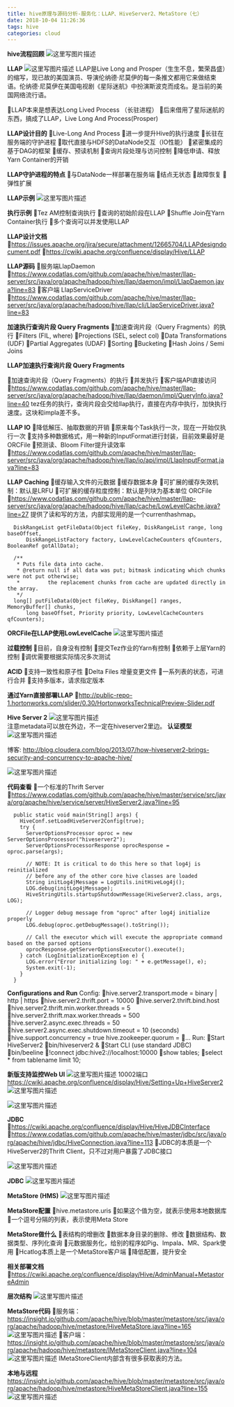 ```yaml
---
title: hive原理与源码分析-服务化：LLAP、HiveServer2、MetaStore（七）
date: 2018-10-04 11:26:36
tags: hive
categories: cloud
---
```


**hive流程回顾**
![这里写图片描述](20170521124731490.png)

**LLAP**
![这里写图片描述](https://timgsa.baidu.com/timg?image&quality=80&size=b9999_10000&sec=1495352230994&di=f355678bbabd6fe6962ff26d859987ad&imgtype=0&src=http://i.xxshe.com/HVyH5TFl.jpg)
LLAP是Live Long and Prosper（生生不息，繁荣昌盛）的缩写，现已故的美国演员、导演伦纳德·尼莫伊的每一条推文都用它来做结束语。伦纳德·尼莫伊在美国电视剧《星际迷航》中扮演斯波克而成名。是当前的美国网络流行语。

LLAP本来是想表达Long Lived Process （长驻进程）
后来借用了星际迷航的东西，搞成了LLAP，Live Long And Process(Prosper)

**LLAP设计目的**
Live-Long And Process
进一步提升Hive的执行速度
	长驻在服务端的守护进程
	取代直接与HDFS的DataNode交互（IO性能）
	紧密集成的基于DAG的框架
	缓存、预读机制
	查询片段处理与访问控制
	降低申请、释放Yarn Container的开销

**LLAP守护进程的特点**
与DataNode一样部署在服务端
结点无状态
故障恢复
弹性扩展

**LLAP示例**
![这里写图片描述](20170521133759952.png)

**执行示例**
Tez AM控制查询执行
查询的初始阶段在LLAP
Shuffle Join在Yarn Container执行
多个查询可以并发使用LLAP

**LLAP设计文档**
https://issues.apache.org/jira/secure/attachment/12665704/LLAPdesigndocument.pdf
https://cwiki.apache.org/confluence/display/Hive/LLAP

**LLAP源码**
服务端LlapDaemon
	https://www.codatlas.com/github.com/apache/hive/master/llap-server/src/java/org/apache/hadoop/hive/llap/daemon/impl/LlapDaemon.java?line=83
客户端 LlapServiceDriver
	https://www.codatlas.com/github.com/apache/hive/master/llap-server/src/java/org/apache/hadoop/hive/llap/cli/LlapServiceDriver.java?line=83

**加速执行查询片段 Query Fragments**
加速查询片段（Query Fragments）的执行
	Filters (FIL, where)
	Projections (SEL, select col)
	Data Transformations (UDF)
	Partial Aggregates (UDAF)
	Sorting
	Bucketing
	Hash Joins / Semi Joins

**LLAP加速执行查询片段 Query Fragments**

加速查询片段（Query Fragments）的执行
并发执行
客户端API直接访问
https://www.codatlas.com/github.com/apache/hive/master/llap-server/src/java/org/apache/hadoop/hive/llap/daemon/impl/QueryInfo.java?line=40
tez任务的执行，查询片段会交给llap执行，直接在内存中执行，加快执行速度。这块和impla差不多。

**LLAP IO**
降低解压、抽取数据的开销
原来每个Task执行一次，现在一开始仅执行一次
支持多种数据格式，用一种新的InputFormat进行封装，目前效果最好是ORCFile
预测读、Bloom Filter提升读效率
https://www.codatlas.com/github.com/apache/hive/master/llap-server/src/java/org/apache/hadoop/hive/llap/io/api/impl/LlapInputFormat.java?line=83

**LLAP Caching**
缓存输入文件的元数据
缓存数据本身
可扩展的缓存失效机制：默认是LRFU
可扩展的缓存粒度控制：默认是列块为基本单位 ORCFile
https://www.codatlas.com/github.com/apache/hive/master/llap-server/src/java/org/apache/hadoop/hive/llap/cache/LowLevelCache.java?line=27
提供了读和写的方法，内部实现用的是一个currenthashmap。

```
  DiskRangeList getFileData(Object fileKey, DiskRangeList range, long baseOffset,
      DiskRangeListFactory factory, LowLevelCacheCounters qfCounters, BooleanRef gotAllData);

  /**
   * Puts file data into cache.
   * @return null if all data was put; bitmask indicating which chunks were not put otherwise;
   *         the replacement chunks from cache are updated directly in the array.
   */
  long[] putFileData(Object fileKey, DiskRange[] ranges, MemoryBuffer[] chunks,
      long baseOffset, Priority priority, LowLevelCacheCounters qfCounters);
```


**ORCFile在LLAP使用LowLevelCache**
![这里写图片描述](20170521140811396.png)  

**过载控制**
目前，自身没有控制
提交Tez作业的Yarn有控制
依赖于上层Yarn的控制
调优需要根据实际情况多次测试

**ACID**
支持一致性和原子性
Delta Files 增量变更文件
一系列表的状态，可进行合并
支持多版本，请求指定版本

**通过Yarn直接部署LLAP**
http://public-repo-1.hortonworks.com/slider/0.30/HortonworksTechnicalPreview-Slider.pdf

**Hive Server 2**
![这里写图片描述](20170521154336328.png)  
注意metadata可以放在外边，不一定在hiveserver2里边。
**认证模型**
![这里写图片描述](20170521154645267.png)  

博客:
http://blog.cloudera.com/blog/2013/07/how-hiveserver2-brings-security-and-concurrency-to-apache-hive/

![这里写图片描述](20170521154941019.png)  

**代码查看**
一个标准的Thrift Server
https://www.codatlas.com/github.com/apache/hive/master/service/src/java/org/apache/hive/service/server/HiveServer2.java?line=95

```
  public static void main(String[] args) {
    HiveConf.setLoadHiveServer2Config(true);
    try {
      ServerOptionsProcessor oproc = new ServerOptionsProcessor("hiveserver2");
      ServerOptionsProcessorResponse oprocResponse = oproc.parse(args);

      // NOTE: It is critical to do this here so that log4j is reinitialized
      // before any of the other core hive classes are loaded
      String initLog4jMessage = LogUtils.initHiveLog4j();
      LOG.debug(initLog4jMessage);
      HiveStringUtils.startupShutdownMessage(HiveServer2.class, args, LOG);

      // Logger debug message from "oproc" after log4j initialize properly
      LOG.debug(oproc.getDebugMessage().toString());

      // Call the executor which will execute the appropriate command based on the parsed options
      oprocResponse.getServerOptionsExecutor().execute();
    } catch (LogInitializationException e) {
      LOG.error("Error initializing log: " + e.getMessage(), e);
      System.exit(-1);
    }
  }

```

**Configurations and Run**
Config:
	hive.server2.transport.mode = binary | http | https
	hive.server2.thrift.port = 10000
	hive.server2.thrift.bind.host
	hive.server2.thrift.min.worker.threads = 5
	hive.server2.thrift.max.worker.threads = 500
	hive.server2.async.exec.threads = 50
	hive.server2.async.exec.shutdown.timeout = 10 (seconds)
	hive.support.concurrency = true hive.zookeeper.quorum =
	…
Run:
	Start HiveServer2
	bin/hiveserver2 &
Start CLI (use standard JDBC)
	bin/beeline
	!connect jdbc:hive2://localhost:10000
	show tables;
	select * from tablename limit 10;

**新版支持监控Web UI**
![这里写图片描述](20170521160025567.png)
10002端口
https://cwiki.apache.org/confluence/display/Hive/Setting+Up+HiveServer2
![这里写图片描述](20170521160520699.png)

![这里写图片描述](20170521161036186.png)  

**JDBC**
https://cwiki.apache.org/confluence/display/Hive/HiveJDBCInterface
https://www.codatlas.com/github.com/apache/hive/master/jdbc/src/java/org/apache/hive/jdbc/HiveConnection.java?line=113
JDBC的本质是一个HiveServer2的Thrift Client，只不过对用户暴露了JDBC接口

![这里写图片描述](20170521161551376.png)  

**JDBC**
![这里写图片描述](20170521161700376.png)

**MetaStore (HMS)**
![这里写图片描述](20170521161821236.png)  

**MetaStore配置**
hive.metastore.uris
	如果这个值为空，就表示使用本地数据库
	一个逗号分隔的列表，表示使用Meta Store

**MetaStore做什么**
表结构的增删改
数据本身目录的删除、修改
数据结构、数据类型、序列化查询
元数据服务化，给别的程序如Pig、Impala、MR、Spark使用
Hcatlog本质上是一个MetaStore客户端
降低配置，提升安全

**相关部署文档**
https://cwiki.apache.org/confluence/display/Hive/AdminManual+MetastoreAdmin

**层次结构**
![这里写图片描述](20170521162507869.png)  


**MetaStore代码**
服务端：
https://insight.io/github.com/apache/hive/blob/master/metastore/src/java/org/apache/hadoop/hive/metastore/HiveMetaStore.java?line=165
![这里写图片描述](20170521163135751.png)
客户端：
https://insight.io/github.com/apache/hive/blob/master/metastore/src/java/org/apache/hadoop/hive/metastore/IMetaStoreClient.java?line=104
![这里写图片描述](20170521163229862.png)
IMetaStoreClient内部含有很多获取表的方法。

**本地与远程**
https://insight.io/github.com/apache/hive/blob/master/metastore/src/java/org/apache/hadoop/hive/metastore/HiveMetaStoreClient.java?line=155
![这里写图片描述](20170521164029248.png)
